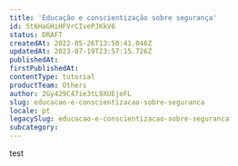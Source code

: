 ```yaml
---
title: 'Educação e conscientização sobre segurança'
id: 5t6HaGHiHFVrCIvePJKkV6
status: DRAFT
createdAt: 2022-05-26T13:50:41.046Z
updatedAt: 2023-07-19T23:57:15.726Z
publishedAt: 
firstPublishedAt: 
contentType: tutorial
productTeam: Others
author: 2Gy429C47ie3tL9XUEjeFL
slug: educacao-e-conscientizacao-sobre-seguranca
locale: pt
legacySlug: educacao-e-conscientizacao-sobre-seguranca
subcategory: 
---
```


test
